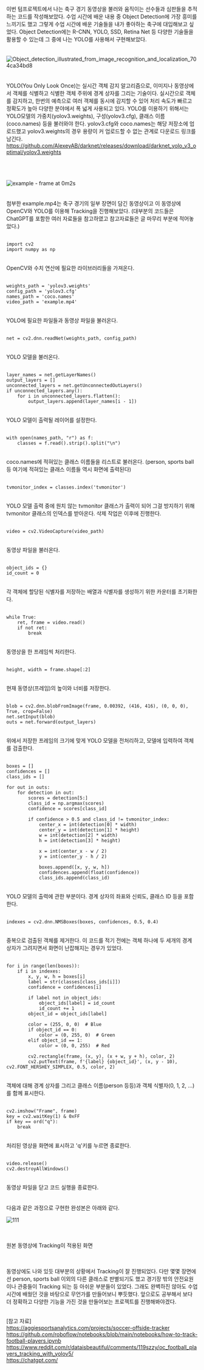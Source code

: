 이번 텀프로젝트에서 나는 축구 경기 동영상을 불러와 움직이는 선수들과 심판들을 추적하는 코드를 작성해보았다. 
수업 시간에 배운 내용 중 Object Detection에 가장 흥미를 느끼기도 했고 그렇게 수업 시간에 배운 기술들을 내가 좋아하는 축구에 대입해보고 싶었다. 
Object Detection에는 R-CNN, YOLO, SSD, Retina Net 등 다양한 기술들을 활용할 수 있는데 그 중에 나는 YOLO를 사용해서 구현해보았다. 
<br><br><br>
![Object_detection_illustrated_from_image_recognition_and_localization_704ca34bd8](https://github.com/HLife15/CV_Football_Players_Tracking/assets/162321808/219d34c6-b933-4d12-b7a9-61b82f6e10b8)
<br><br><br>
YOLO(You Only Look Once)는 실시간 객체 감지 알고리즘으로, 이미지나 동영상에서 객체를 식별하고 식별한 객체 주위에 경계 상자를 그리는 기술이다. 
실시간으로 객체를 감지하고, 한번의 예측으로 여러 객체를 동시에 감지할 수 있어 처리 속도가 빠르고 정확도가 높아 다양한 분야에서 폭 넓게 사용되고 있다. 
YOLO를 이용하기 위해서는 YOLO모델의 가중치(yolov3.weights), 구성(yolov3.cfg), 클래스 이름(coco.names) 등을 불러와야 한다. 
yolov3.cfg와 coco.names는 해당 저장소에 업로드했고 yolov3.weights의 경우 용량이 커 업로드할 수 없는 관계로 다운로드 링크를 남긴다. 
https://github.com/AlexeyAB/darknet/releases/download/darknet_yolo_v3_optimal/yolov3.weights

<br><br><br>
![example - frame at 0m2s](https://github.com/HLife15/CV_Football_Players_Tracking/assets/162321808/c7e7ea27-6416-4045-a709-978a62491140)
<br><br><br>
첨부한 example.mp4는 축구 경기의 일부 장면이 담긴 동영상이고 이 동영상에 OpenCV와 YOLO를 이용해 Tracking을 진행해보았다. 
(대부분의 코드들은 ChatGPT를 포함한 여러 자료들을 참고하였고 참고자료들은 글 마무리 부분에 적어놓았다.)
<br><br>

```
import cv2
import numpy as np
```

<br>
OpenCV와 수치 연산에 필요한 라이브러리들을 가져온다.
<br><br>

```
weights_path = 'yolov3.weights'
config_path = 'yolov3.cfg'
names_path = 'coco.names'
video_path = 'example.mp4'
```

<br>
YOLO에 필요한 파일들과 동영상 파일을 불러온다.
<br><br>

```
net = cv2.dnn.readNet(weights_path, config_path)
```

<br>
YOLO 모델을 불러온다.
<br><br>

```
layer_names = net.getLayerNames()
output_layers = []
unconnected_layers = net.getUnconnectedOutLayers()
if unconnected_layers.any():
    for i in unconnected_layers.flatten():
        output_layers.append(layer_names[i - 1])
```

<br>
YOLO 모델이 출력될 레이어를 설정한다.
<br><br>

```
with open(names_path, "r") as f:
    classes = f.read().strip().split("\n")
```

<br>
coco.names에 적혀있는 클래스 이름들을 리스트로 불러온다. (person, sports ball 등 여기에 적혀있는 클래스 이름들 역시 화면에 출력된다)
<br><br>

```
tvmonitor_index = classes.index('tvmonitor')
```

<br>
YOLO 모델 출력 중에 원치 않는 tvmonitor 클래스가 출력이 되어 그걸 방지하기 위해 tvmonitor 클래스의 인덱스를 받아온다. 삭제 작업은 이후에 진행한다.
<br><br>

```
video = cv2.VideoCapture(video_path)
```

<br>
동영상 파일을 불러온다.
<br><br>

```
object_ids = {}
id_count = 0
```

<br>
각 객체에 할당된 식별자를 저장하는 배열과 식별자를 생성하기 위한 카운터를 초기화한다.
<br><br>

```
while True:
    ret, frame = video.read()
    if not ret:
        break
```

<br>
동영상을 한 프레임씩 처리한다.
<br><br>

```
height, width = frame.shape[:2]
```

<br>
현재 동영상(프레임)의 높이와 너비를 저장한다.
<br><br>

```
blob = cv2.dnn.blobFromImage(frame, 0.00392, (416, 416), (0, 0, 0), True, crop=False)
net.setInput(blob)
outs = net.forward(output_layers)
```

<br>
위에서 저장한 프레임의 크기에 맞게 YOLO 모델을 전처리하고, 모델에 입력하여 객체를 검출한다.
<br><br>

```
boxes = []
confidences = []
class_ids = []

for out in outs:
    for detection in out:
        scores = detection[5:]
        class_id = np.argmax(scores)
        confidence = scores[class_id]

        if confidence > 0.5 and class_id != tvmonitor_index:  
            center_x = int(detection[0] * width)
            center_y = int(detection[1] * height)
            w = int(detection[2] * width)
            h = int(detection[3] * height)

            x = int(center_x - w / 2)
            y = int(center_y - h / 2)

            boxes.append([x, y, w, h])
            confidences.append(float(confidence))
            class_ids.append(class_id)
```

<br>
YOLO 모델의 출력에 관한 부분이다. 경계 상자의 좌표와 신뢰도, 클래스 ID 등을 포함한다.
<br><br>

```
indexes = cv2.dnn.NMSBoxes(boxes, confidences, 0.5, 0.4)
```

<br>
중복으로 검출된 객체를 제거한다. 이 코드를 적기 전에는 객체 하나에 두 세개의 경계 상자가 그려지면서 화면이 난잡해지는 경우가 있었다.
<br><br>

```
for i in range(len(boxes)):
    if i in indexes:
        x, y, w, h = boxes[i]
        label = str(classes[class_ids[i]])
        confidence = confidences[i]

        if label not in object_ids:
            object_ids[label] = id_count
            id_count += 1
        object_id = object_ids[label]

        color = (255, 0, 0)  # Blue
        if object_id == 0:
            color = (0, 255, 0)  # Green
        elif object_id == 1:
            color = (0, 0, 255)  # Red

        cv2.rectangle(frame, (x, y), (x + w, y + h), color, 2)
        cv2.putText(frame, f'{label} {object_id}', (x, y - 10), cv2.FONT_HERSHEY_SIMPLEX, 0.5, color, 2)
```

<br>
객체에 대해 경계 상자를 그리고 클래스 이름(person 등등)과 객체 식별자(0, 1, 2, ...)를 함께 표시한다.
<br><br>

```
cv2.imshow("Frame", frame)
key = cv2.waitKey(1) & 0xFF
if key == ord("q"):
    break
```

<br>
처리된 영상을 화면에 표시하고 'q'키를 누르면 종료한다.
<br><br>

```
video.release()
cv2.destroyAllWindows()
```

<br>
동영상 파일을 닫고 코드 실행을 종료한다.
<br><br><br>
다음과 같은 과정으로 구현한 완성본은 아래와 같다. <br>

![111](https://github.com/HLife15/CV_Football_Players_Tracking/assets/162321808/e3efb2f8-f6ea-478e-b660-3c9498c32467) <br>

<br><br>
원본 동영상에 Tracking이 적용된 화면 <br>



<br><br>
동영상에도 나와 있듯 대부분의 상황에서 Tracking이 잘 진행되었다. 다만 몇몇 장면에선 person, sports ball 이외의 다른 클래스로 판별되기도 했고 
경기장 밖의 안전요원이나 관중들이 Tracking 되는 등 아쉬운 부분들이 있었다. 
그래도 완벽하진 않아도 수업 시간에 배웠던 것을 바탕으로 무언가를 만들어보니 뿌듯했다. 
앞으로도 공부해서 보다 더 정확하고 다양한 기능을 가진 것을 만들어보는 프로젝트를 진행해봐야겠다. <br><br>

[참고 자료]
<br>
https://aggiesportsanalytics.com/projects/soccer-offside-tracker
<br>
https://github.com/roboflow/notebooks/blob/main/notebooks/how-to-track-football-players.ipynb
<br>
https://www.reddit.com/r/dataisbeautiful/comments/119szzy/oc_football_players_tracking_with_yolov5/
<br>
https://chatgpt.com/






